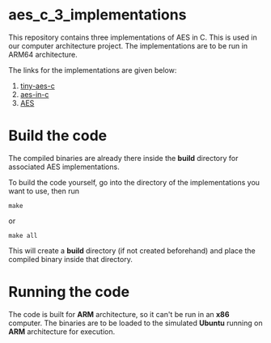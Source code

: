 # aes_c_3_implementations

This repository contains three implementations of AES in C. This is used in our computer architecture project. The implementations are to be run in ARM64 architecture.

The links for the implementations are given below:
1. [tiny-aes-c](https://github.com/kokke/tiny-AES-c)
2. [aes-in-c](https://github.com/m3y54m/aes-in-c)
3. [AES](https://github.com/dhuertas/AES)

# Build the code

The compiled binaries are already there inside the **build** directory for associated AES implementations.

To build the code yourself, go into the directory of the implementations you want to use, then run
```
make
```
or
```
make all
```
This will create a **build** directory (if not created beforehand) and place the compiled binary inside that directory.

# Running the code

The code is built for **ARM** architecture, so it can't be run in an **x86** computer. The binaries are to be loaded to the simulated **Ubuntu** running on **ARM** architecture for execution.
